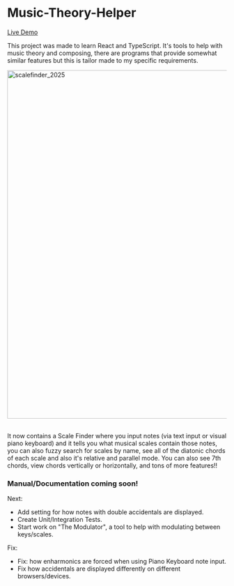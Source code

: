 # Music-Theory-Helper
[Live Demo](https://atligudm.github.io/Music-Theory-Helper/)

This project was made to learn React and TypeScript. It's tools to help with music theory and composing, there are programs that provide somewhat similar features but this is tailor made to my specific requirements.


<img width="800" alt="scalefinder_2025" src="https://github.com/user-attachments/assets/0b08293e-d3cc-4db3-9c39-74d8a233abe9" />

<br>
<br>

It now contains a Scale Finder where you input notes (via text input or visual piano keyboard) and it tells you what musical scales contain those notes, you can also fuzzy search for scales by name, see all of the diatonic chords of each scale and also it's relative and parallel mode.
You can also see 7th chords, view chords vertically or horizontally, and tons of more features!!



### Manual/Documentation coming soon!

Next:
- Add setting for how notes with double accidentals are displayed.
- Create Unit/Integration Tests.
- Start work on "The Modulator", a tool to help with modulating between keys/scales.

Fix:
- Fix: how enharmonics are forced when using Piano Keyboard note input.
- Fix how accidentals are displayed differently on different browsers/devices.

